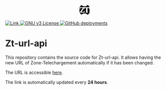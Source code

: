 <p align="center">
  <a href="favicon.png" target="_blank">
    <img src="favicon.png" alt="Logo" width="32" height="32">
  </a>
</p>

<p>
  <a href="https://matthieuEv.github.io/Zt-url-api/url.json" target="_blank" style="cursor: pointer;">
    <img src="https://img.shields.io/badge/Link-blue?style=for-the-badge"
         alt="Link"
         onclick="window.open('https://matthieuev.github.io/Zt-url-api/url.json', '_blank');">
  </a>
  
  <a href="https://www.gnu.org/licenses/gpl-3.0.fr.html" target="_blank" style="cursor: pointer;">
    <img src="https://img.shields.io/badge/License-GNU_v3-blue?style=for-the-badge"
         alt="GNU v3 License"
         onclick="window.open('https://www.gnu.org/licenses/gpl-3.0.fr.html', '_blank');">
  </a>
  
  <a href="https://github.com/matthieuEv/Zt-url-api/deployments/activity_log?environment=github-pages" target="_blank" style="cursor: pointer;">
    <img src="https://img.shields.io/github/deployments/matthieuEv/Zt-url-api/github-pages?style=for-the-badge"
         alt="GitHub deployments"
         onclick="window.open('https://github.com/matthieuEv/Zt-url-api/deployments/activity_log?environment=github-pages', '_blank');">
  </a>
</p>

# Zt-url-api

This repository contains the source code for Zt-url-api. It allows having the new URL of Zone-Telechargement automatically if it has been changed.

The URL is accessible [here](https://matthieuev.github.io/Zt-url-api/url.json).

The link is automatically updated every **24 hours**.
